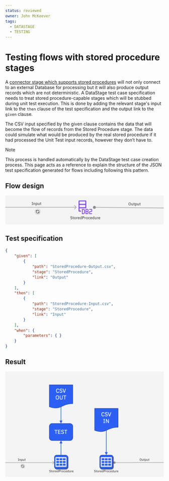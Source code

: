 ```yaml
---
status: reviewed
owner: John McKeever
tags:
  - DATASTAGE
  - TESTING
---
```

# Testing flows with stored procedure stages

A [connector stage which supports stored procedures](https://www.ibm.com/docs/en/cloud-paks/cp-data/5.1.x?topic=connectors-using-stored-procedures) will not only connect to an external Database for processing but it will also produce output records which are not deterministic.  A DataStage test case specification needs to treat stored procedure-capable stages which will be stubbed during unit test execution.  This is done by adding the relevant stage's input link to the `then` clause of the test specification and the output link to the `given` clause.

The CSV input specified by the given clause contains the data that will become the flow of records from the Stored Procedure stage. The data could simulate what would be produced by the real stored procedure if it had processed the Unit Test input records, however they don’t have to.

> [!NOTE]
> This process is handled automatically by the DataStage test case creation process. This page acts as a reference to explain the structure of the JSON test specification generated for flows including following this pattern.

## Flow design

![representation of a DataStage flow](./images/ds-test-case-storedprocedure1.png "stored procedure 1")

## Test specification

```json
{
    "given": [
        {
            "path": "StoredProcedure-Output.csv",
            "stage": "StoredProcedure",
            "link": "Output" 
        }
    ],
    "then": [
        {
            "path": "StoredProcedure-Input.csv",
            "stage": "StoredProcedure",
            "link": "Input"
        }
    ],
    "when": {
        "parameters": { }
    }
}
```

## Result

![representation of a DataStage flow](./images/ds-test-case-storedprocedure2.png "stored procedure 2")
